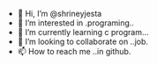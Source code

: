 - 👋 Hi, I’m @shrineyjesta
- 👀 I’m interested in .programing..
- 🌱 I’m currently learning  c program...
- 💞️ I’m looking to collaborate on ..job.
- 📫 How to reach me ..in github.

<!---
shrineyjesta/shrineyjesta is a ✨ special ✨ repository because its `README.md` (this file) appears on your GitHub profile.
You can click the Preview link to take a look at your changes.
--->
